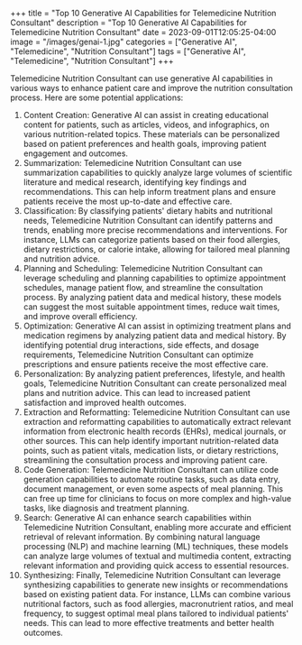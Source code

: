 +++
title = "Top 10 Generative AI Capabilities for Telemedicine Nutrition Consultant"
description = "Top 10 Generative AI Capabilities for Telemedicine Nutrition Consultant"
date = 2023-09-01T12:05:25-04:00
image = "/images/genai-1.jpg"
categories = ["Generative AI", "Telemedicine", "Nutrition Consultant"]
tags = ["Generative AI", "Telemedicine", "Nutrition Consultant"]
+++

Telemedicine Nutrition Consultant can use generative AI capabilities in various ways to enhance patient care and improve the nutrition consultation process. Here are some potential applications:

1. Content Creation: Generative AI can assist in creating educational content for patients, such as articles, videos, and infographics, on various nutrition-related topics. These materials can be personalized based on patient preferences and health goals, improving patient engagement and outcomes.
2. Summarization: Telemedicine Nutrition Consultant can use summarization capabilities to quickly analyze large volumes of scientific literature and medical research, identifying key findings and recommendations. This can help inform treatment plans and ensure patients receive the most up-to-date and effective care.
3. Classification: By classifying patients' dietary habits and nutritional needs, Telemedicine Nutrition Consultant can identify patterns and trends, enabling more precise recommendations and interventions. For instance, LLMs can categorize patients based on their food allergies, dietary restrictions, or calorie intake, allowing for tailored meal planning and nutrition advice.
4. Planning and Scheduling: Telemedicine Nutrition Consultant can leverage scheduling and planning capabilities to optimize appointment schedules, manage patient flow, and streamline the consultation process. By analyzing patient data and medical history, these models can suggest the most suitable appointment times, reduce wait times, and improve overall efficiency.
5. Optimization: Generative AI can assist in optimizing treatment plans and medication regimens by analyzing patient data and medical history. By identifying potential drug interactions, side effects, and dosage requirements, Telemedicine Nutrition Consultant can optimize prescriptions and ensure patients receive the most effective care.
6. Personalization: By analyzing patient preferences, lifestyle, and health goals, Telemedicine Nutrition Consultant can create personalized meal plans and nutrition advice. This can lead to increased patient satisfaction and improved health outcomes.
7. Extraction and Reformatting: Telemedicine Nutrition Consultant can use extraction and reformatting capabilities to automatically extract relevant information from electronic health records (EHRs), medical journals, or other sources. This can help identify important nutrition-related data points, such as patient vitals, medication lists, or dietary restrictions, streamlining the consultation process and improving patient care.
8. Code Generation: Telemedicine Nutrition Consultant can utilize code generation capabilities to automate routine tasks, such as data entry, document management, or even some aspects of meal planning. This can free up time for clinicians to focus on more complex and high-value tasks, like diagnosis and treatment planning.
9. Search: Generative AI can enhance search capabilities within Telemedicine Nutrition Consultant, enabling more accurate and efficient retrieval of relevant information. By combining natural language processing (NLP) and machine learning (ML) techniques, these models can analyze large volumes of textual and multimedia content, extracting relevant information and providing quick access to essential resources.
10. Synthesizing: Finally, Telemedicine Nutrition Consultant can leverage synthesizing capabilities to generate new insights or recommendations based on existing patient data. For instance, LLMs can combine various nutritional factors, such as food allergies, macronutrient ratios, and meal frequency, to suggest optimal meal plans tailored to individual patients' needs. This can lead to more effective treatments and better health outcomes.